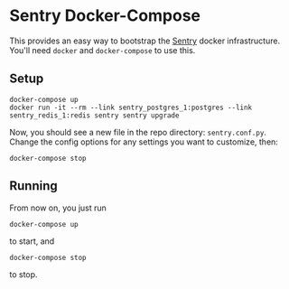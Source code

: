 # Sentry Docker-Compose

This provides an easy way to bootstrap the [Sentry](https://getsentry.com/) docker infrastructure.  You'll need `docker` and `docker-compose` to use this.

## Setup

    docker-compose up
    docker run -it --rm --link sentry_postgres_1:postgres --link sentry_redis_1:redis sentry sentry upgrade

Now, you should see a new file in the repo directory: `sentry.conf.py`.  Change the config options for any settings you want to customize, then:

    docker-compose stop

## Running

From now on, you just run

    docker-compose up

to start, and

    docker-compose stop

to stop.
